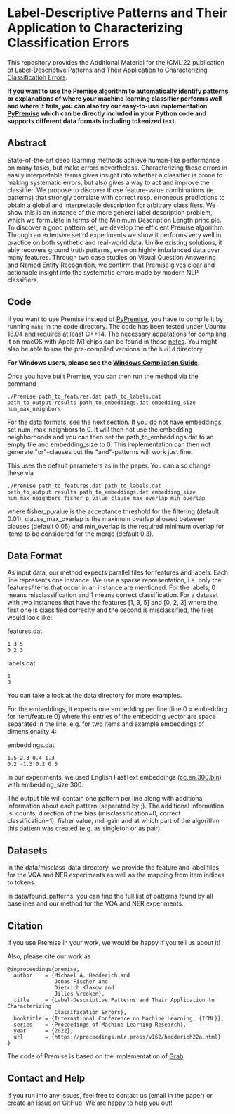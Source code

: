 # Label-Descriptive Patterns and Their Application to Characterizing Classification Errors

This repository provides the Additional Material for the ICML'22 publication of [Label-Descriptive Patterns and Their Application to Characterizing Classification Errors](https://arxiv.org/abs/2110.09599). 

**If you want to use the Premise algorithm to automatically identify patterns or explanations of where your machine learning classifier performs well and where it fails, you can also try our easy-to-use implementation [PyPremise](https://github.com/uds-lsv/PyPremise) which can be directly included in your Python code and supports different data formats including tokenized text.**

## Abstract

State-of-the-art deep learning methods achieve human-like performance on many tasks, but make errors nevertheless. Characterizing these errors in easily interpretable terms gives insight into whether a classifier is prone to making systematic errors, but also gives a way to act and improve the classifier. We propose to discover those feature-value combinations (ie. patterns) that strongly correlate with correct resp. erroneous predictions to obtain a global and interpretable description for arbitrary classifiers. We show this is an instance of the more general label description problem, which we formulate in terms of the Minimum Description Length principle. To discover a good pattern set, we develop the efficient Premise algorithm. Through an extensive set of experiments we show it performs very well in practice on both synthetic and real-world data. Unlike existing solutions, it ably recovers ground truth patterns, even on highly imbalanced data over many features. Through two case studies on Visual Question Answering and Named Entity Recognition, we confirm that Premise gives clear and actionable insight into the systematic errors made by modern NLP classifiers. 

## Code

If you want to use Premise instead of [PyPremise](https://github.com/uds-lsv/PyPremise), you have to compile it by running ``make`` in the code directory. The code has been tested under Ubuntu 18.04 and requires at least C++14. The necessary adpatations for compiling it on macOS with Apple M1 chips can be found in these [notes](https://github.com/uds-lsv/premise/blob/master/builds/compile_notes_m1.txt). You might also be able to use the pre-compiled versions in the ``build`` directory.

**For Windows users, please see the [Windows Compilation Guide](Compiling_premise_in_Windows.pdf).**

Once you have built Premise, you can then run the method via the command

```
./Premise path_to_features.dat path_to_labels.dat path_to_output.results path_to_embeddings.dat embedding_size num_max_neighbors
```

For the data formats, see the next section. If you do not have embeddings, set num_max_neighbors to 0. It will then not use the embedding neighborhoods and you can then set the path_to_embeddings.dat to an empty file and embedding_size to 0. This implementation can then not generate "or"-clauses but the "and"-patterns will work just fine.

This uses the default parameters as in the paper. You can also change these via

```
./Premise path_to_features.dat path_to_labels.dat path_to_output.results path_to_embeddings.dat embedding_size num_max_neighbors fisher_p_value clause_max_overlap min_overlap
```

where fisher_p_value is the acceptance threshold for the filtering (default 0.01), clause_max_overlap is the maximum overlap allowed between clauses (default 0.05) and min_overlap is the required minimum overlap for items to be considered for the merge (default 0.3).

## Data Format

As input data, our method expects parallel files for features and labels. Each line represents one instance. We use a sparse representation, i.e. only the features/items that occur in an instance are mentioned. For the labels, 0 means misclassification and 1 means correct classification. For a dataset with two instances that have the features [1, 3, 5] and [0, 2, 3] where the first one is classified correclty and the second is misclassified, the files would look like:

features.dat
```
1 3 5
0 2 3
```

labels.dat
```
1
0
```

You can take a look at the data directory for more examples.

For the embeddings, it expects one embedding per line (line 0 = embedding for item/feature 0) where the entries of the embedding vector are space separated in the line, e.g. for two items and example embeddings of dimensionality 4:

embeddings.dat
```
1.5 2.3 0.4 1.3
0.2 -1.3 0.2 0.5
```

In our experiments, we used English FastText embeddings ([cc.en.300.bin](https://fasttext.cc/docs/en/crawl-vectors.html)) with embedding_size 300.

The output file will contain one pattern per line along with additional information about each pattern (separated by ;). The additional information is: counts, direction of the bias (misclassification=0, correct classification=1), fisher value, mdl gain and at which part of the algorithm this pattern was created (e.g. as singleton or as pair).

## Datasets

In the data/misclass_data directory, we provide the feature and label files for the VQA and NER experiments as well as the mapping from item indices to tokens.

In data/found_patterns, you can find the full list of patterns found by all baselines and our method for the VQA and NER experiments.

## Citation

If you use Premise in your work, we would be happy if you tell us about it!

Also, please cite our work as

```
@inproceedings{premise,
  author    = {Michael A. Hedderich and
               Jonas Fischer and
               Dietrich Klakow and
               Jilles Vreeken},
  title     = {Label-Descriptive Patterns and Their Application to Characterizing
               Classification Errors},
  booktitle = {International Conference on Machine Learning, {ICML}},
  series    = {Proceedings of Machine Learning Research},
  year      = {2022},
  url       = {https://proceedings.mlr.press/v162/hedderich22a.html}
}
```

The code of Premise is based on the implementation of [Grab](http://eda.mmci.uni-saarland.de/prj/grab/).

## Contact and Help
If you run into any issues, feel free to contact us (email in the paper) or create an issue on GitHub. We are happy to help you out!

